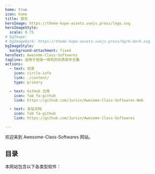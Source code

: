 ```yaml
---
home: true
icon: home
title: 首页
heroImage: https://theme-hope-assets.vuejs.press/logo.svg
heroImageStyle:
  scale: 0.75
# bgImage: 
# bgImageDark: https://theme-hope-assets.vuejs.press/bg/6-dark.svg
bgImageStyle:
  background-attachment: fixed
heroText: Awesome-Class-Softwares
tagline: 适用于班级一体机的优质软件合集
actions:
  - text: 目录
    icon: circle-info
    link: ./content/
    type: primary

  - text: GitHub 仓库
    icon: fab fa-github
    link: https://github.com/Jursin/Awesome-Class-Softwares-Web

  - text: 本站文档
    icon: fab fa-github
    link: https://github.com/Jursin/Awesome-Class-Softwares

---
```


欢迎来到 Awesome-Class-Softwares 网站。

## 目录

本网站包含以下各类型软件：

<div class="vp-card-container">
  <VPCard
    title="课表类"
    desc="课表类软件"
    link="./classschedule/"
  />
  <VPCard
    title="多功能类"
    desc="多功能类软件"
    link="./multi-function/"
  />
  <VPCard
    title="看板类"
    desc="看板类软件"
    link="./dashboard/"
  />
  <VPCard
    title="批注类"
    desc="批注类软件"
    link="./annotation/"
  />
  <VPCard
    title="下载类"
    desc="下载类软件"
    link="./downloader/"
  />
</div>
